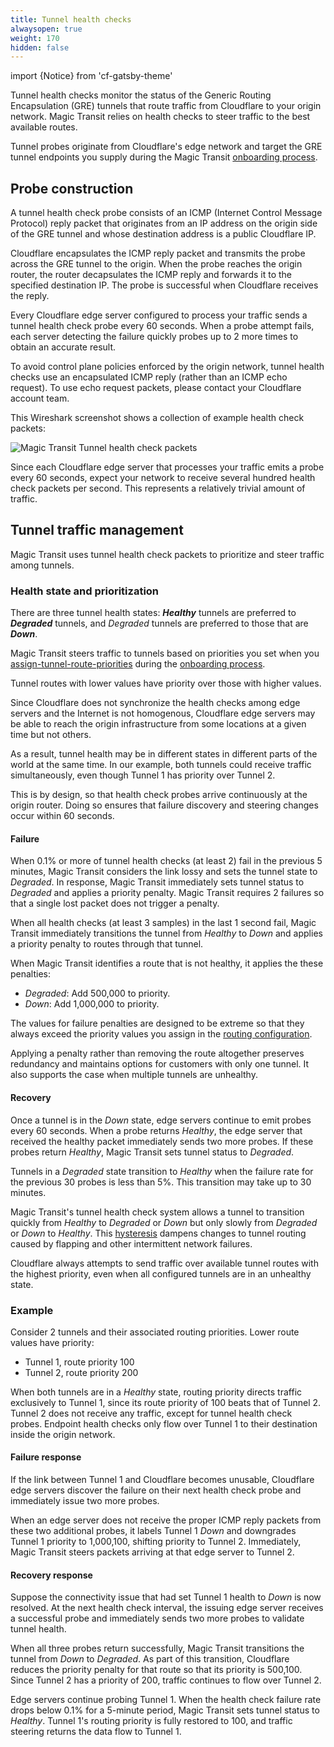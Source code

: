 ```yaml
---
title: Tunnel health checks
alwaysopen: true
weight: 170
hidden: false
---
```


import {Notice} from 'cf-gatsby-theme'

Tunnel health checks monitor the status of the Generic Routing Encapsulation (GRE) tunnels that route traffic from Cloudflare to your origin network. Magic Transit relies on health checks to steer traffic to the best available routes.

Tunnel probes originate from Cloudflare's edge network and target the GRE tunnel endpoints you supply during the Magic Transit [onboarding process](/magic-transit/set-up/onboarding/).

## Probe construction

A tunnel health check probe consists of an ICMP (Internet Control Message Protocol) reply packet that originates from an IP address on the origin side of the GRE tunnel and whose destination address is a public Cloudflare IP.

Cloudflare encapsulates the ICMP reply packet and transmits the probe across the GRE tunnel to the origin. When the probe reaches the origin router, the router decapsulates the ICMP reply and forwards it to the specified destination IP. The probe is successful when Cloudflare receives the reply.

Every Cloudflare edge server configured to process your traffic sends a tunnel health check probe every 60 seconds. When a probe attempt fails, each server detecting the failure quickly probes up to 2 more times to obtain an accurate result.

<Notice type="info">

To avoid control plane policies enforced by the origin network, tunnel health checks use an encapsulated ICMP reply (rather than an ICMP echo request). To use echo request packets, please contact your Cloudflare account team.
</Notice>

This Wireshark screenshot shows a collection of example health check packets:

![Magic Transit Tunnel health check packets](../../static/tunnel-health-check-packets.png)

Since each Cloudflare edge server that processes your traffic emits a probe every 60 seconds, expect your network to receive several hundred health check packets per second. This represents a relatively trivial amount of traffic.

## Tunnel traffic management

Magic Transit uses tunnel health check packets to prioritize and steer traffic among tunnels.

### Health state and prioritization

There are three tunnel health states: **_Healthy_** tunnels are preferred to **_Degraded_** tunnels, and _Degraded_ tunnels are preferred to those that are **_Down_**.

Magic Transit steers traffic to tunnels based on priorities you set when you [assign-tunnel-route-priorities](/magic-transit/set-up/provide-configuration-data/assign-tunnel-route-priorities) during the [onboarding process](/magic-transit/set-up/onboarding).

Tunnel routes with lower values have priority over those with higher values.

<Notice type='note'>

Since Cloudflare does not synchronize the health checks among edge servers and the Internet is not homogenous, Cloudflare edge servers may be able to reach the origin infrastructure from some locations at a given time but not others.

As a result, tunnel health may be in different states in different parts of the world at the same time. In our example, both tunnels could receive traffic simultaneously, even though Tunnel 1 has priority over Tunnel 2.

This is by design, so that health check probes arrive continuously at the origin router. Doing so ensures that failure discovery and steering changes occur within 60 seconds.

</Notice>

#### Failure

When 0.1% or more of tunnel health checks (at least 2) fail in the previous 5 minutes, Magic Transit considers the link lossy and sets the tunnel state to _Degraded_. In response, Magic Transit immediately sets tunnel status to _Degraded_ and applies a priority penalty. Magic Transit requires 2 failures so that a single lost packet does not trigger a penalty.

When all health checks (at least 3 samples) in the last 1 second fail, Magic Transit immediately transitions the tunnel from _Healthy_ to _Down_ and applies a priority penalty to routes through that tunnel.

When Magic Transit identifies a route that is not healthy, it applies the these penalties:

* _Degraded_: Add 500,000 to priority.
* _Down_: Add 1,000,000 to priority.

The values for failure penalties are designed to be extreme so that they always exceed the priority values you assign in the [routing configuration](/magic-transit/set-up/provide-configuration-data/assign-tunnel-route-priorities).

Applying a penalty rather than removing the route altogether preserves redundancy and maintains options for customers with only one tunnel. It also supports the case when multiple tunnels are unhealthy.

#### Recovery

Once a tunnel is in the _Down_ state, edge servers continue to emit probes every 60 seconds. When a probe returns _Healthy_, the edge server that received the healthy packet immediately sends two more probes. If these probes return _Healthy_, Magic Transit sets tunnel status to _Degraded_.

Tunnels in a _Degraded_ state transition to _Healthy_ when the failure rate for the previous 30 probes is less than 5%. This transition may take up to 30 minutes.

Magic Transit's tunnel health check system allows a tunnel to transition quickly from _Healthy_ to _Degraded_ or _Down_ but only slowly from _Degraded_ or _Down_ to _Healthy_. This [hysteresis](https://en.wikipedia.org/wiki/Hysteresis) dampens changes to tunnel routing caused by flapping and other intermittent network failures.

Cloudflare always attempts to send traffic over available tunnel routes with the highest priority, even when all configured tunnels are in an unhealthy state.

### Example

Consider 2 tunnels and their associated routing priorities. Lower route values have priority:

* Tunnel 1, route priority 100
* Tunnel 2, route priority 200

When both tunnels are in a _Healthy_ state, routing priority directs traffic exclusively to Tunnel 1, since its route priority of 100 beats that of Tunnel 2. Tunnel 2 does not receive any traffic, except for tunnel health check probes. Endpoint health checks only flow over Tunnel 1 to their destination inside the origin network.

#### Failure response

If the link between Tunnel 1 and Cloudflare becomes unusable, Cloudflare edge servers discover the failure on their next health check probe and immediately issue two more probes.

When an edge server does not receive the proper ICMP reply packets from these two additional probes, it labels Tunnel 1 _Down_ and downgrades Tunnel 1 priority to 1,000,100, shifting priority to Tunnel 2. Immediately, Magic Transit steers packets arriving at that edge server to Tunnel 2.

#### Recovery response

Suppose the connectivity issue that had set Tunnel 1 health to _Down_ is now resolved. At the next health check interval, the issuing edge server receives a successful probe and immediately sends two more probes to validate tunnel health.

When all three probes return successfully, Magic Transit transitions the tunnel from _Down_ to _Degraded_. As part of this transition, Cloudflare reduces the priority penalty for that route so that its priority is 500,100.  Since Tunnel 2 has a priority of 200, traffic continues to flow over Tunnel 2.

Edge servers continue probing Tunnel 1. When the health check failure rate drops below 0.1% for a 5-minute period, Magic Transit sets tunnel status to _Healthy_. Tunnel 1's routing priority is fully restored to 100, and traffic steering returns the data flow to Tunnel 1.
